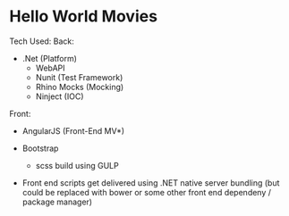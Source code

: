 # Hello World Movies

Tech Used:
Back:
  * .Net (Platform)
    *  WebAPI 
    *  Nunit (Test Framework)
    *  Rhino Mocks (Mocking)
    *  Ninject (IOC)

Front:
  * AngularJS (Front-End MV*)
  * Bootstrap
    *  scss build using GULP
    
  * Front end scripts get delivered using .NET native server bundling (but could be replaced with bower or some other front end dependeny / package manager) 

